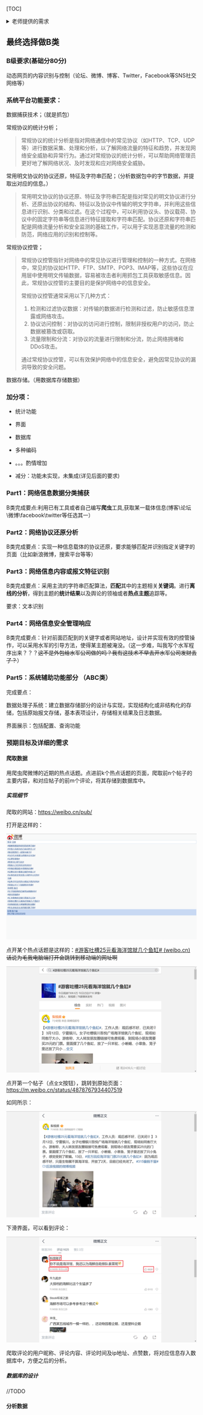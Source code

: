 [TOC]

<details>
<summary>老师提供的需求</summary>
## 老师提供的需求

### A级要求(基础分90分)

新应用 (P2P应用，例如:BT、迅雷、skype等)，手机端应用，云平台，大数据搜索

难度较大的应用（加密流量的分类识别）（QQ，SSH，wechat等）

音视频多媒体流量识别

### B级要求(基础分80分)

动态网页的内容识别与控制（论坛、微博、博客、Twitter，Facebook等SNS社交网络等）

### C级要求(基础分70分)

HTTp协议应用（普通Web网站）

垃圾邮件过滤

ftp协议分析系统

### 加分项：

统计功能

界面

数据库

多种编码

。。。酌情增加

减分：功能未实现，未集成(详见后面的要求)

### 系统平台功能要求：

数据捕获技术；常规协议的统计分析；常用明文协议的协议还原，特征及字符串匹配；常规协议控管；数据存储。

### Part1：网络信息数据分类捕获 

A类完成要点:能够捕获到该类型的报文，并能完成简单的统计功能，包括常用端口统计等。

B类完成要点:利用已有工具或者自己编写爬虫工具,获取某一载体信息(博客\论坛\微博\facebook\twitter等任选其一）

C类完成要点：要求提供流量的统计功能、根据协议分类统计功能（包含扩展协议）、端口统计功能，结果展示；提供捕包的峰值性能指标(bps/s)

### Part2：网络协议还原分析

A类完成要点：实现新协议主流软件的特征提取与分析功能，例如BT，可以针对BitTorrent进行分析，提取其协议的特征，并能够从混合流量中识别出不同阶段的流量。

B类完成要点：实现一种信息载体的协议还原，要求能够匹配并识别指定关键字的页面（比如新浪微博，搜索平台等等）

C类完成要点：实现主流应用程序的协议还原，包括Http协议、FTP协议、Telnet协议以及Email协议明文协议等；能够完成典型的编码方式，要求能够识别中文；对*.doc的附件可以进行还原 

### Part3：网络信息内容或报文特征识别 

A类完成要点：采用主流的字符串匹配算法，实现不同阶段协议特征的匹配。

要求：计算各阶段匹配的准确率

B类完成要点：采用主流的字符串匹配算法，匹配其中的主题相关关键词。进行离线的分析，得到主题的统计结果以及舆论的领袖或者热点主题追踪等。

要求：文本识别

C类完成要点：采用主流的字符串匹配算法，选择实现两种模式匹配算法（多模为主），并设计试验对其性能进行比较；将最优的算法应用到系统中，并实现关键字中夹带信息的匹配（包括类似“保***密”的情况）。

要求：文本识别，其他的图片，音视频识别不考虑。

### Part4：网络信息安全管理响应 

A类完成要点：针对前面匹配到的信息，设计并实现有效的控管操作（例如BT包括索引污染、块污染等，造成包含有某关键字的文件下载失败） 

B类完成要点：针对前面匹配到的关键字或者网站地址，设计并实现有效的控管操作，可以采用水军的引导方法，使得某主题被淹没。

C类完成要点：选择典型HTTP应用，针对前面匹配到的网站地址或用户地址，设计并实现有效的控管操作（包括阻断、重定向、DNS欺骗等） 

### Part5：系统辅助功能部分 （ABC类）

完成要点：

数据处理子系统：建立数据存储部分的设计与实现，实现结构化或非结构化的存储，包括原始报文存储，基本表项设计，存储相关结果及日志数据。

界面展示：包括配置、查询功能 

</details>

## 最终选择做B类

### B级要求(基础分80分)

动态网页的内容识别与控制（论坛、微博、博客、Twitter，Facebook等SNS社交网络等）

### 系统平台功能要求：

数据捕获技术；（就是抓包）

常规协议的统计分析；

> 常规协议的统计分析是指对网络通信中的常见协议（如HTTP、TCP、UDP等）进行数据采集、处理和分析，以了解网络流量的特征和趋势，并发现网络安全威胁和异常行为。通过对常规协议的统计分析，可以帮助网络管理员更好地了解网络状况、及时发现和应对网络安全威胁。

常用明文协议的协议还原，特征及字符串匹配；（分析数据包中的字节数据，并提取出对应的信息。）

> 常用明文协议的协议还原、特征及字符串匹配是指对常见的明文协议进行分析、还原出协议的结构、特征以及协议中传输的明文字符串，并利用这些信息进行识别、分类和过滤。在这个过程中，可以利用协议头、协议载荷、协议中的固定字符串等信息进行特征提取和字符串匹配。协议还原和字符串匹配是网络流量分析和安全监测的基础工作，可以用于实现恶意流量的检测和防范，网络应用的识别和控制等。

常规协议控管；

> 常规协议控管指针对网络中的常见协议进行管理和控制的一种方式。在网络中，常见的协议如HTTP、FTP、SMTP、POP3、IMAP等，这些协议在应用层中使用明文传输数据，容易被攻击者利用抓包工具获取敏感信息。因此，常规协议控管的主要目的是保护网络中的信息安全。
>
> 常规协议控管通常采用以下几种方式：
>
> 1. 检测和过滤协议数据：对传输的数据进行检测和过滤，防止敏感信息泄露或网络攻击。
> 2. 协议访问控制：对协议的访问进行控制，限制非授权用户的访问，防止数据被篡改或窃取。
> 3. 流量限制和分流：对协议的流量进行限制和分流，防止网络拥堵和DDoS攻击。
>
> 通过常规协议控管，可以有效保护网络中的信息安全，避免因常见协议的漏洞导致的安全问题。

数据存储。（用数据库存储数据）

### 加分项：

- 统计功能

- 界面

- 数据库

- 多种编码

- 。。。酌情增加

- 减分：功能未实现，未集成(详见后面的要求)

### Part1：网络信息数据分类捕获 

B类完成要点:利用已有工具或者自己编写**爬虫**工具,获取某一载体信息(博客\论坛\微博\facebook\twitter等任选其一）

### Part2：网络协议还原分析

B类完成要点：实现一种信息载体的协议还原，要求能够匹配并识别指定关键字的页面（比如新浪微博，搜索平台等等）

### Part3：网络信息内容或报文特征识别 

B类完成要点：采用主流的字符串匹配算法，**匹配**其中的主题相关**关键词**。进行**离线的分析**，得到主题的**统计结果**以及舆论的领袖或者**热点主题**追踪等。

要求：文本识别

### Part4：网络信息安全管理响应 

B类完成要点：针对前面匹配到的关键字或者网站地址，设计并实现有效的控管操作，可以采用水军的引导方法，使得某主题被淹没。（这一步难，叫我写个水军程序出来？？？~~这不是外包给水军公司做的吗？我有这技术不早去开水军公司发财去了？~~）

### Part5：系统辅助功能部分 （ABC类）

完成要点：

数据处理子系统：建立数据存储部分的设计与实现，实现结构化或非结构化的存储，包括原始报文存储，基本表项设计，存储相关结果及日志数据。

界面展示：包括配置、查询功能 

### 预期目标及详细的需求

#### 爬取数据

用爬虫爬微博的近期的热点话题。点进前k个热点话题的页面，爬取前n个帖子的主要内容，和对应帖子的前m个评论，将其存储到数据库中。

##### 实现细节

爬取的网站：https://weibo.cn/pub/

打开是这样的：

<img src="images/image-20230313171456288.png" alt="image-20230313171456288" style="zoom:67%;" />

点开某个热点话题是这样的：[#游客吐槽25元看海洋馆就几个鱼缸# (weibo.cn)](https://m.weibo.cn/search?containerid=100103type%3D1%26t%3D10%26q%3D%23游客吐槽25元看海洋馆就几个鱼缸%23) ~~话说为毛我电脑端打开会跳转到移动端的网址啊~~

<img src="images/image-20230313171645194.png" alt="image-20230313171645194" style="zoom:67%;" />

点开第一个帖子（点`全文`按钮），跳转到原始页面：https://m.weibo.cn/status/4878767934407519

如同所示：

<img src="images/image-20230313171904476.png" alt="image-20230313171904476" style="zoom:67%;" />

下滑界面，可以看到评论：

<img src="images/image-20230313172206831.png" alt="image-20230313172206831" style="zoom:67%;" />

爬取评论的用户昵称、评论内容、评论时间及ip地址、点赞数，将对应信息存入数据库中，方便之后的分析。

##### 数据库的设计

//TODO

#### 分析数据



